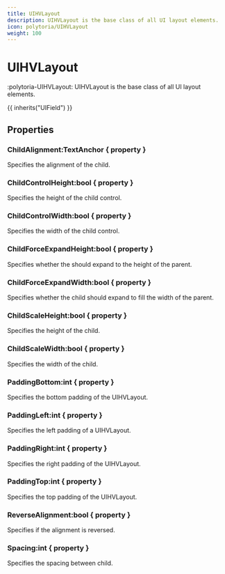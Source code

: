 ```yaml
---
title: UIHVLayout
description: UIHVLayout is the base class of all UI layout elements.
icon: polytoria/UIHVLayout
weight: 100
---
```


# UIHVLayout

:polytoria-UIHVLayout: UIHVLayout is the base class of all UI layout elements.

{{ inherits("UIField") }}

## Properties

### ChildAlignment:TextAnchor { property }

Specifies the alignment of the child.

### ChildControlHeight:bool { property }

Specifies the height of the child control.

### ChildControlWidth:bool { property }

Specifies the width of the child control.

### ChildForceExpandHeight:bool { property }

Specifies whether the should expand to the height of the parent.

### ChildForceExpandWidth:bool { property }

Specifies whether the child should expand to fill the width of the parent.

### ChildScaleHeight:bool { property }

Specifies the height of the child.

### ChildScaleWidth:bool { property }

Specifies the width of the child.

### PaddingBottom:int { property }

Specifies the bottom padding of the UIHVLayout.

### PaddingLeft:int { property }

Specifies the left padding of a UIHVLayout.

### PaddingRight:int { property }

Specifies the right padding of the UIHVLayout.

### PaddingTop:int { property }

Specifies the top padding of the UIHVLayout.

### ReverseAlignment:bool { property }

Specifies if the alignment is reversed.

### Spacing:int { property }

Specifies the spacing between child.
